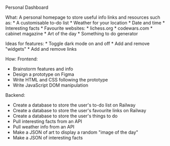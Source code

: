 Personal Dashboard

What:
A personal homepage to store useful info links and resources such as:
    * A customisable to-do list
    * Weather for your location
    * Date and time
    * Interesting facts
    * Favourite websites: 
        * lichess.org
        * codewars.com
        * cabinet magazine
    * Art of the day
    * Something to do generator

Ideas for features:
    * Toggle dark mode on and off
    * Add and remove "widgets" 
    * Add and remove links

How:
Frontend:
* Brainstorm features and info
* Design a prototype on Figma
* Write HTML and CSS following the prototype
* Write JavaScript DOM manipulation

Backend:
* Create a database to store the user's to-do list on Railway
* Create a database to store the user's favourite links on Railway
* Create a database to store the user's things to do
* Pull interesting facts from an API
* Pull weather info from an API
* Make a JSON of art to display a random "image of the day"
* Make a JSON of interesting facts